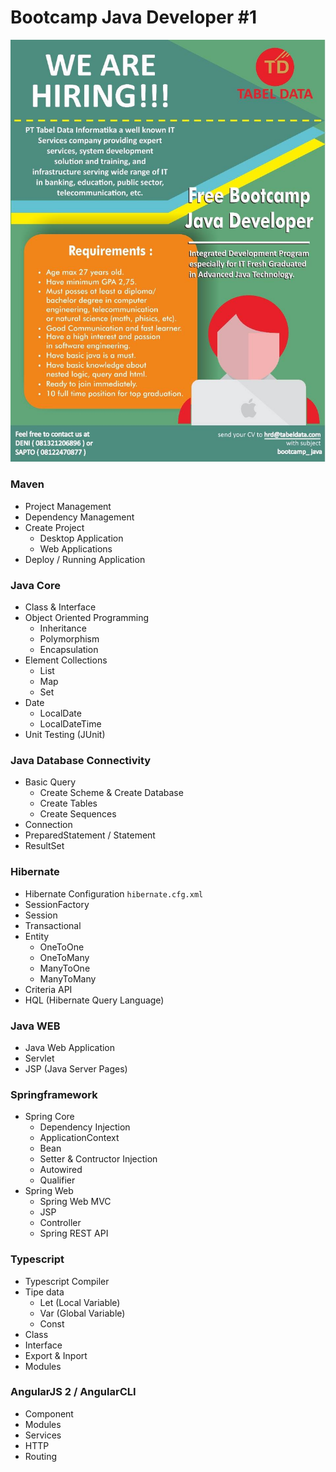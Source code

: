 # Bootcamp Java Developer #1

![banner bootcamp TDI](images/banner.jpg)

### Maven

* Project Management
* Dependency Management
* Create Project
    - Desktop Application
    - Web Applications
* Deploy / Running Application

### Java Core

* Class & Interface
* Object Oriented Programming
    - Inheritance
    - Polymorphism
    - Encapsulation
* Element Collections
    - List
    - Map
    - Set
* Date
    - LocalDate
    - LocalDateTime
* Unit Testing (JUnit)

### Java Database Connectivity

* Basic Query
    - Create Scheme & Create Database
    - Create Tables
    - Create Sequences
* Connection
* PreparedStatement / Statement
* ResultSet

### Hibernate 

* Hibernate Configuration `hibernate.cfg.xml`
* SessionFactory
* Session
* Transactional
* Entity
    - OneToOne
    - OneToMany
    - ManyToOne
    - ManyToMany
* Criteria API
* HQL (Hibernate Query Language)

### Java WEB

* Java Web Application
* Servlet
* JSP (Java Server Pages)

### Springframework

* Spring Core
    - Dependency Injection
    - ApplicationContext
    - Bean
    - Setter & Contructor Injection
    - Autowired
    - Qualifier
* Spring Web
    - Spring Web MVC
    - JSP
    - Controller
    - Spring REST API

### Typescript

* Typescript Compiler
* Tipe data
    - Let (Local Variable)
    - Var (Global Variable)
    - Const
* Class
* Interface
* Export & Inport
* Modules

### AngularJS 2 / AngularCLI

* Component
* Modules
* Services
* HTTP
* Routing
